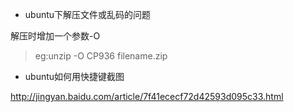


-  ubuntu下解压文件或乱码的问题

解压时增加一个参数-O
>  eg:unzip -O CP936 filename.zip


- ubuntu如何用快捷键截图

http://jingyan.baidu.com/article/7f41ececf72d42593d095c33.html




